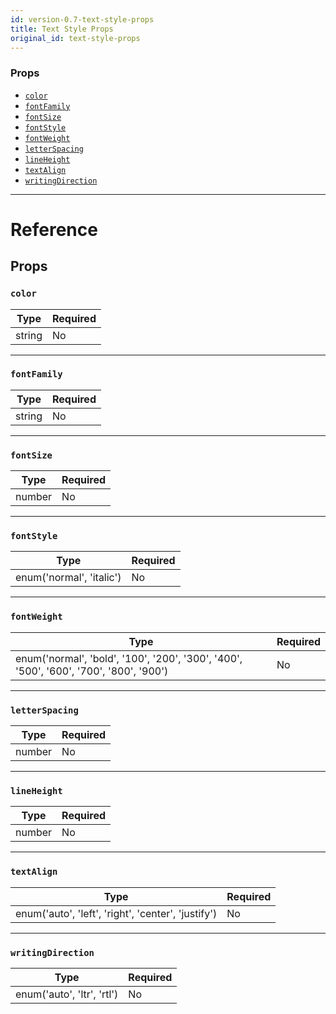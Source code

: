 ```yaml
---
id: version-0.7-text-style-props
title: Text Style Props
original_id: text-style-props
---
```

### Props

- [`color`](text-style-props.md#color)
- [`fontFamily`](text-style-props.md#fontfamily)
- [`fontSize`](text-style-props.md#fontsize)
- [`fontStyle`](text-style-props.md#fontstyle)
- [`fontWeight`](text-style-props.md#fontweight)
- [`letterSpacing`](text-style-props.md#letterspacing)
- [`lineHeight`](text-style-props.md#lineheight)
- [`textAlign`](text-style-props.md#textalign)
- [`writingDirection`](text-style-props.md#writingdirection)






---

# Reference

## Props

### `color`



| Type | Required |
| - | - |
| string | No |




---

### `fontFamily`



| Type | Required |
| - | - |
| string | No |




---

### `fontSize`



| Type | Required |
| - | - |
| number | No |




---

### `fontStyle`



| Type | Required |
| - | - |
| enum('normal', 'italic') | No |




---

### `fontWeight`



| Type | Required |
| - | - |
| enum('normal', 'bold', '100', '200', '300', '400', '500', '600', '700', '800', '900') | No |




---

### `letterSpacing`



| Type | Required |
| - | - |
| number | No |




---

### `lineHeight`



| Type | Required |
| - | - |
| number | No |




---

### `textAlign`



| Type | Required |
| - | - |
| enum('auto', 'left', 'right', 'center', 'justify') | No |




---

### `writingDirection`



| Type | Required |
| - | - |
| enum('auto', 'ltr', 'rtl') | No |






